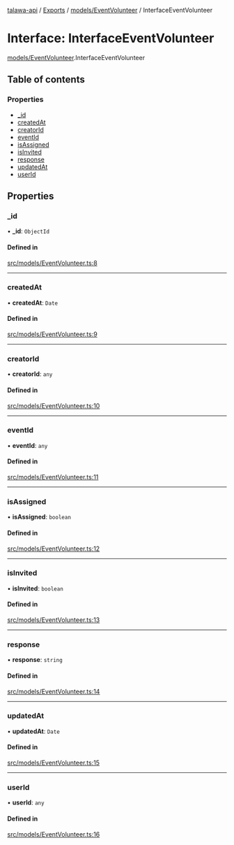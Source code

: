 [talawa-api](../README.md) / [Exports](../modules.md) / [models/EventVolunteer](../modules/models_EventVolunteer.md) / InterfaceEventVolunteer

# Interface: InterfaceEventVolunteer

[models/EventVolunteer](../modules/models_EventVolunteer.md).InterfaceEventVolunteer

## Table of contents

### Properties

- [\_id](models_EventVolunteer.InterfaceEventVolunteer.md#_id)
- [createdAt](models_EventVolunteer.InterfaceEventVolunteer.md#createdat)
- [creatorId](models_EventVolunteer.InterfaceEventVolunteer.md#creatorid)
- [eventId](models_EventVolunteer.InterfaceEventVolunteer.md#eventid)
- [isAssigned](models_EventVolunteer.InterfaceEventVolunteer.md#isassigned)
- [isInvited](models_EventVolunteer.InterfaceEventVolunteer.md#isinvited)
- [response](models_EventVolunteer.InterfaceEventVolunteer.md#response)
- [updatedAt](models_EventVolunteer.InterfaceEventVolunteer.md#updatedat)
- [userId](models_EventVolunteer.InterfaceEventVolunteer.md#userid)

## Properties

### \_id

• **\_id**: `ObjectId`

#### Defined in

[src/models/EventVolunteer.ts:8](https://github.com/adi790uu/talawa-api/blob/5146430/src/models/EventVolunteer.ts#L8)

___

### createdAt

• **createdAt**: `Date`

#### Defined in

[src/models/EventVolunteer.ts:9](https://github.com/adi790uu/talawa-api/blob/5146430/src/models/EventVolunteer.ts#L9)

___

### creatorId

• **creatorId**: `any`

#### Defined in

[src/models/EventVolunteer.ts:10](https://github.com/adi790uu/talawa-api/blob/5146430/src/models/EventVolunteer.ts#L10)

___

### eventId

• **eventId**: `any`

#### Defined in

[src/models/EventVolunteer.ts:11](https://github.com/adi790uu/talawa-api/blob/5146430/src/models/EventVolunteer.ts#L11)

___

### isAssigned

• **isAssigned**: `boolean`

#### Defined in

[src/models/EventVolunteer.ts:12](https://github.com/adi790uu/talawa-api/blob/5146430/src/models/EventVolunteer.ts#L12)

___

### isInvited

• **isInvited**: `boolean`

#### Defined in

[src/models/EventVolunteer.ts:13](https://github.com/adi790uu/talawa-api/blob/5146430/src/models/EventVolunteer.ts#L13)

___

### response

• **response**: `string`

#### Defined in

[src/models/EventVolunteer.ts:14](https://github.com/adi790uu/talawa-api/blob/5146430/src/models/EventVolunteer.ts#L14)

___

### updatedAt

• **updatedAt**: `Date`

#### Defined in

[src/models/EventVolunteer.ts:15](https://github.com/adi790uu/talawa-api/blob/5146430/src/models/EventVolunteer.ts#L15)

___

### userId

• **userId**: `any`

#### Defined in

[src/models/EventVolunteer.ts:16](https://github.com/adi790uu/talawa-api/blob/5146430/src/models/EventVolunteer.ts#L16)
